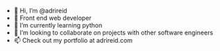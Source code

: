 - 👋 Hi, I’m @adrireid
- 👀 Front end web developer
- 🌱 I’m currently learning python
- 💞️ I’m looking to collaborate on projects with other software engineers
- 📫 Check out my portfolio at adrireid.com

<!---
adrireid/adrireid is a ✨ special ✨ repository because its `README.md` (this file) appears on your GitHub profile.
You can click the Preview link to take a look at your changes.
--->
